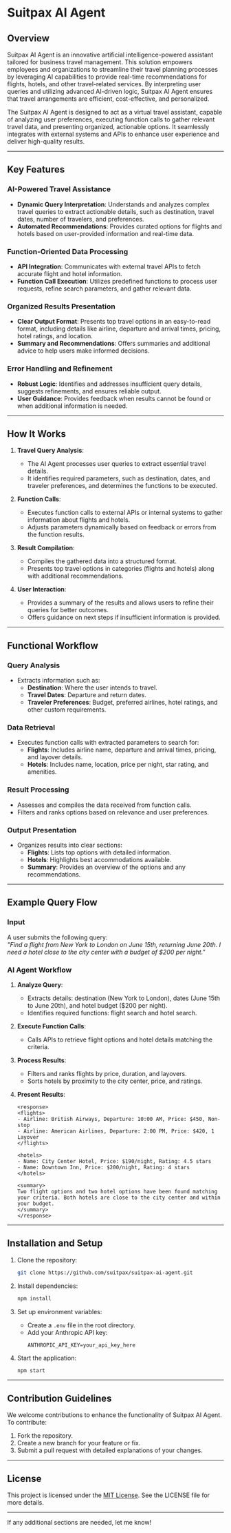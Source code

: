 # Suitpax AI Agent

## Overview

Suitpax AI Agent is an innovative artificial intelligence-powered assistant tailored for business travel management. This solution empowers employees and organizations to streamline their travel planning processes by leveraging AI capabilities to provide real-time recommendations for flights, hotels, and other travel-related services. By interpreting user queries and utilizing advanced AI-driven logic, Suitpax AI Agent ensures that travel arrangements are efficient, cost-effective, and personalized.

The Suitpax AI Agent is designed to act as a virtual travel assistant, capable of analyzing user preferences, executing function calls to gather relevant travel data, and presenting organized, actionable options. It seamlessly integrates with external systems and APIs to enhance user experience and deliver high-quality results.

---

## Key Features

### AI-Powered Travel Assistance
- **Dynamic Query Interpretation**: Understands and analyzes complex travel queries to extract actionable details, such as destination, travel dates, number of travelers, and preferences.
- **Automated Recommendations**: Provides curated options for flights and hotels based on user-provided information and real-time data.

### Function-Oriented Data Processing
- **API Integration**: Communicates with external travel APIs to fetch accurate flight and hotel information.
- **Function Call Execution**: Utilizes predefined functions to process user requests, refine search parameters, and gather relevant data.

### Organized Results Presentation
- **Clear Output Format**: Presents top travel options in an easy-to-read format, including details like airline, departure and arrival times, pricing, hotel ratings, and location.
- **Summary and Recommendations**: Offers summaries and additional advice to help users make informed decisions.

### Error Handling and Refinement
- **Robust Logic**: Identifies and addresses insufficient query details, suggests refinements, and ensures reliable output.
- **User Guidance**: Provides feedback when results cannot be found or when additional information is needed.

---

## How It Works

1. **Travel Query Analysis**:
   - The AI Agent processes user queries to extract essential travel details.
   - It identifies required parameters, such as destination, dates, and traveler preferences, and determines the functions to be executed.

2. **Function Calls**:
   - Executes function calls to external APIs or internal systems to gather information about flights and hotels.
   - Adjusts parameters dynamically based on feedback or errors from the function results.

3. **Result Compilation**:
   - Compiles the gathered data into a structured format.
   - Presents top travel options in categories (flights and hotels) along with additional recommendations.

4. **User Interaction**:
   - Provides a summary of the results and allows users to refine their queries for better outcomes.
   - Offers guidance on next steps if insufficient information is provided.

---

## Functional Workflow

### Query Analysis
- Extracts information such as:
  - **Destination**: Where the user intends to travel.
  - **Travel Dates**: Departure and return dates.
  - **Traveler Preferences**: Budget, preferred airlines, hotel ratings, and other custom requirements.

### Data Retrieval
- Executes function calls with extracted parameters to search for:
  - **Flights**: Includes airline name, departure and arrival times, pricing, and layover details.
  - **Hotels**: Includes name, location, price per night, star rating, and amenities.

### Result Processing
- Assesses and compiles the data received from function calls.
- Filters and ranks options based on relevance and user preferences.

### Output Presentation
- Organizes results into clear sections:
  - **Flights**: Lists top options with detailed information.
  - **Hotels**: Highlights best accommodations available.
  - **Summary**: Provides an overview of the options and any recommendations.

---

## Example Query Flow

### Input
A user submits the following query:  
*"Find a flight from New York to London on June 15th, returning June 20th. I need a hotel close to the city center with a budget of $200 per night."*

### AI Agent Workflow
1. **Analyze Query**:
   - Extracts details: destination (New York to London), dates (June 15th to June 20th), and hotel budget ($200 per night).
   - Identifies required functions: flight search and hotel search.

2. **Execute Function Calls**:
   - Calls APIs to retrieve flight options and hotel details matching the criteria.

3. **Process Results**:
   - Filters and ranks flights by price, duration, and layovers.
   - Sorts hotels by proximity to the city center, price, and ratings.

4. **Present Results**:
   ```plaintext
   <response>
   <flights>
   - Airline: British Airways, Departure: 10:00 AM, Price: $450, Non-stop
   - Airline: American Airlines, Departure: 2:00 PM, Price: $420, 1 Layover
   </flights>

   <hotels>
   - Name: City Center Hotel, Price: $190/night, Rating: 4.5 stars
   - Name: Downtown Inn, Price: $200/night, Rating: 4 stars
   </hotels>

   <summary>
   Two flight options and two hotel options have been found matching your criteria. Both hotels are close to the city center and within your budget.
   </summary>
   </response>
   ```

---

## Installation and Setup

1. Clone the repository:
   ```bash
   git clone https://github.com/suitpax/suitpax-ai-agent.git
   ```

2. Install dependencies:
   ```bash
   npm install
   ```

3. Set up environment variables:
   - Create a `.env` file in the root directory.
   - Add your Anthropic API key:
     ```env
     ANTHROPIC_API_KEY=your_api_key_here
     ```

4. Start the application:
   ```bash
   npm start
   ```

---

## Contribution Guidelines

We welcome contributions to enhance the functionality of Suitpax AI Agent. To contribute:

1. Fork the repository.
2. Create a new branch for your feature or fix.
3. Submit a pull request with detailed explanations of your changes.

---

## License

This project is licensed under the [MIT License](https://opensource.org/licenses/MIT). See the LICENSE file for more details.

---

If any additional sections are needed, let me know!